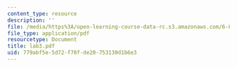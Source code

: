 ```yaml
---
content_type: resource
description: ''
file: /media/https%3A/open-learning-course-data-rc.s3.amazonaws.com/6-863j-natural-language-and-the-computer-representation-of-knowledge-spring-2003/779abf5e5d72f70fde20753130d1b6e3_lab3.pdf
file_type: application/pdf
resourcetype: Document
title: lab3.pdf
uid: 779abf5e-5d72-f70f-de20-753130d1b6e3
---
```

